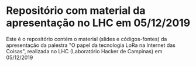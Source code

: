 # Repositório com material da apresentação no LHC em 05/12/2019

Este é o repositório contém o material (slides e códigos-fontes) da apresentação da palestra "O papel da tecnologia LoRa na Internet das Coisas", realizada no LHC (Laboratório Hacker de Campinas) em 05/12/2019

